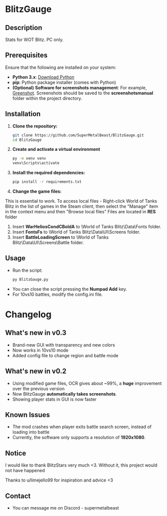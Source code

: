 # BlitzGauge

## Description
Stats for WOT Blitz. PC only.

## Prerequisites
Ensure that the following are installed on your system:

- **Python 3.x**: [Download Python](https://www.python.org/downloads/)
- **pip**: Python package installer (comes with Python)
- **(Optional)** **Software for screenshots management**: For example, [Greenshot](https://getgreenshot.org). Screenshots should be saved to the **screenshotsmanual** folder within the project directory.

## Installation

1. **Clone the repository:**

   ```bash
   git clone https://github.com/SuperMetalBeast/BlitzGauge.git
   cd BlitzGauge
2. **Create and activate a virtual environment**
    ```bash
    py -m venv venv
    venv\Scripts\activate
3. **Install the required dependencies:**
    ```bash
    pip install -r requirements.txt
4. **Change the game files:**

This is essential to work. To access local files - Right-click World of Tanks Blitz in the list of games in the Steam client, then select the "Manage" item in the context menu and then "Browse local files"
Files are located in **RES** folder
   1. Insert **WarHeliosCondCBoldA** to \World of Tanks Blitz\Data\Fonts folder.
   2. Insert **FontsFs** to \World of Tanks Blitz\Data\UI\Screens folder.
   3. Insert **BattleLoadingScreen** to \World of Tanks Blitz\Data\UI\Screens\Battle folder.
    
## Usage

- Run the script:
   ```bash
   py BlitzGauge.py
- You can close the script pressing the **Numpad Add** key.
- For 10vs10 battles, modify the config.ini file.


# Changelog 

## What's new in v0.3

- Brand-new GUI with transparency and new colors
- Now works in 10vs10 mode
- Added config file to change region and battle mode


## What's new in v0.2

- Using modified game files, OCR gives about ~99%, a **huge** improvement over the previous version  
- Now BlitzGauge **automatically takes screenshots**. 
- Showing player stats in GUI is now faster



## Known Issues

- The mod crashes when player exits battle search screen, instead of loading into battle
- Currently, the software only supports a resolution of **1920x1080**.



## Notice

I would like to thank BlitzStars very much <3. Without it, this project would not have happened 

Thanks to u/limejello99 for inspiration and advice <3

## Contact

- You can message me on Discord - supermetalbeast
    